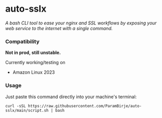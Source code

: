 # auto-sslx

_A bash CLI tool to ease your nginx and SSL workflows by exposing your web service to the internet with a single command._

### Compatibility

**Not in prod, still unstable.**

Currently working/testing on

- Amazon Linux 2023

### Usage

Just paste this command directly into your machine's terminal:

```
curl -sSL https://raw.githubusercontent.com/ParamBirje/auto-sslx/main/script.sh | bash
```
